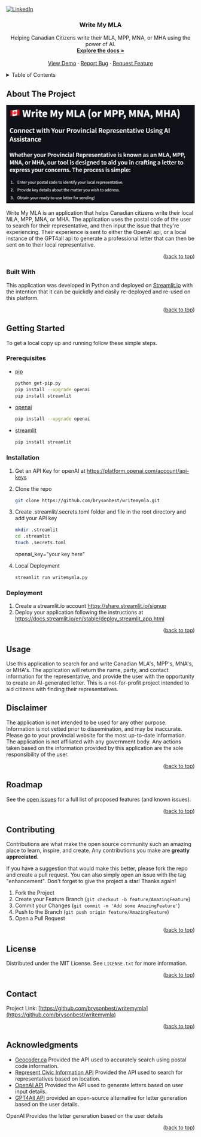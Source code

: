 <a name="readme-top"></a>

[![LinkedIn][linkedin-shield]][linkedin-url]

<div align="center">
<h3 align="center">Write My MLA</h3>

  <p align="center">
    Helping Canadian Citizens write their MLA, MPP, MNA, or MHA using the power of AI.
    <br />
    <a href="https://github.com/brysonbest/writemymla"><strong>Explore the docs »</strong></a>
    <br />
    <br />
    <a href="https://github.com/brysonbest/writemymla">View Demo</a>
    ·
    <a href="https://github.com/brysonbest/writemymla/issues">Report Bug</a>
    ·
    <a href="https://github.com/brysonbest/writemymla/issues">Request Feature</a>
  </p>
</div>

<!-- TABLE OF CONTENTS -->
<details>
  <summary>Table of Contents</summary>
  <ol>
    <li>
      <a href="#about-the-project">About The Project</a>
      <ul>
        <li><a href="#built-with">Built With</a></li>
      </ul>
    </li>
    <li>
      <a href="#getting-started">Getting Started</a>
      <ul>
        <li><a href="#prerequisites">Prerequisites</a></li>
        <li><a href="#installation">Installation</a></li>
                <li><a href="#deployment">Deployment</a></li>
      </ul>
    </li>
    <li><a href="#usage">Usage</a></li>
    <li><a href="#roadmap">Roadmap</a></li>
    <li><a href="#contributing">Contributing</a></li>
    <li><a href="#license">License</a></li>
    <li><a href="#contact">Contact</a></li>
    <li><a href="#acknowledgments">Acknowledgments</a></li>
  </ol>
</details>

<!-- ABOUT THE PROJECT -->

## About The Project

![search screen](public/screenshots/writemymla.png)

Write My MLA is an application that helps Canadian citizens write their local MLA, MPP, MNA, or MHA. The application uses the postal code of the user to search for their representative, and then input the issue that they're experiencing. Their experience is sent to either the OpenAI api, or a local instance of the GPT4all api to generate a professional letter that can then be sent on to their local representative.

<p align="right">(<a href="#readme-top">back to top</a>)</p>

### Built With

This application was developed in Python and deployed on <a href="https://streamlit.io/">Streamlit.io</a> with the intention that it can be quickdly and easily re-deployed and re-used on this platform.

<p align="right">(<a href="#readme-top">back to top</a>)</p>

<!-- GETTING STARTED -->

## Getting Started

To get a local copy up and running follow these simple steps.

### Prerequisites

- <a href="https://pip.pypa.io/en/stable/installation/">pip</a>
  ```sh
  python get-pip.py
  pip install --upgrade openai
  pip install streamlit
  ```
- <a href="https://pypi.org/project/openai/">openai</a>
  ```sh
  pip install --upgrade openai
  ```
- <a href="https://docs.streamlit.io/library/get-started/installation">streamlit</a>
  ```sh
  pip install streamlit
  ```

### Installation

1. Get an API Key for openAI at https://platform.openai.com/account/api-keys
2. Clone the repo
   ```sh
   git clone https://github.com/brysonbest/writemymla.git
   ```
3. Create .streamlit/.secrets.toml folder and file in the root directory and add your API key

   ```sh
   mkdir .streamlit
   cd .streamlit
   touch .secrets.toml
   ```

   openai_key="your key here"

4. Local Deployment
   ```sh
   streamlit run writemymla.py
   ```

### Deployment

1. Create a streamlit.io account https://share.streamlit.io/signup
2. Deploy your application following the instructions at https://docs.streamlit.io/en/stable/deploy_streamlit_app.html

<p align="right">(<a href="#readme-top">back to top</a>)</p>

<!-- USAGE EXAMPLES -->

## Usage

Use this application to search for and write Canadian MLA's, MPP's, MNA's, or MHA's. The application will return the name, party, and contact information for the representative, and provide the user with the opportunity to create an AI-generated letter. This is a not-for-profit project intended to aid citizens with finding their representatives.

## Disclaimer

The application is not intended to be used for any other purpose. Information is not vetted prior to dissemination, and may be inaccurate. Please go to your provincial website for the most up-to-date information. The application is not affiliated with any government body. Any actions taken based on the information provided by this application are the sole responsibility of the user.

<p align="right">(<a href="#readme-top">back to top</a>)</p>

<!-- ROADMAP -->

## Roadmap

See the [open issues](https://github.com/brysonbest/writemymla/issues) for a full list of proposed features (and known issues).

<p align="right">(<a href="#readme-top">back to top</a>)</p>

<!-- CONTRIBUTING -->

## Contributing

Contributions are what make the open source community such an amazing place to learn, inspire, and create. Any contributions you make are **greatly appreciated**.

If you have a suggestion that would make this better, please fork the repo and create a pull request. You can also simply open an issue with the tag "enhancement".
Don't forget to give the project a star! Thanks again!

1. Fork the Project
2. Create your Feature Branch (`git checkout -b feature/AmazingFeature`)
3. Commit your Changes (`git commit -m 'Add some AmazingFeature'`)
4. Push to the Branch (`git push origin feature/AmazingFeature`)
5. Open a Pull Request

<p align="right">(<a href="#readme-top">back to top</a>)</p>

<!-- LICENSE -->

## License

Distributed under the MIT License. See `LICENSE.txt` for more information.

<p align="right">(<a href="#readme-top">back to top</a>)</p>

<!-- CONTACT -->

## Contact

Project Link: [https://github.com/brysonbest/writemymla](https://github.com/brysonbest/writemymla)

<p align="right">(<a href="#readme-top">back to top</a>)</p>

<!-- ACKNOWLEDGMENTS -->

## Acknowledgments

- [Geocoder.ca](https://geocoder.ca/) Provided the API used to accurately search using postal code information.
- [Represent Civic Information API](https://represent.opennorth.ca/) Provided the API used to search for representatives based on location.
- [OpenAI API](https://openai.com/) Provided the API used to generate letters based on user input details.
- [GPT4All API](https://gpt4all.io/index.html) provided an open-source alternative for letter generation based on the user details.

OpenAI Provides the letter generation based on the user details

<p align="right">(<a href="#readme-top">back to top</a>)</p>

<!-- MARKDOWN LINKS & IMAGES -->

[linkedin-shield]: https://img.shields.io/badge/-LinkedIn-black.svg?style=for-the-badge&logo=linkedin&colorB=555
[linkedin-url]: https://linkedin.com/in/bryson-best
